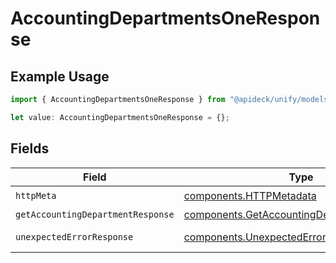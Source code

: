 # AccountingDepartmentsOneResponse

## Example Usage

```typescript
import { AccountingDepartmentsOneResponse } from "@apideck/unify/models/operations";

let value: AccountingDepartmentsOneResponse = {};
```

## Fields

| Field                                                                                                    | Type                                                                                                     | Required                                                                                                 | Description                                                                                              |
| -------------------------------------------------------------------------------------------------------- | -------------------------------------------------------------------------------------------------------- | -------------------------------------------------------------------------------------------------------- | -------------------------------------------------------------------------------------------------------- |
| `httpMeta`                                                                                               | [components.HTTPMetadata](../../models/components/httpmetadata.md)                                       | :heavy_check_mark:                                                                                       | N/A                                                                                                      |
| `getAccountingDepartmentResponse`                                                                        | [components.GetAccountingDepartmentResponse](../../models/components/getaccountingdepartmentresponse.md) | :heavy_minus_sign:                                                                                       | Location                                                                                                 |
| `unexpectedErrorResponse`                                                                                | [components.UnexpectedErrorResponse](../../models/components/unexpectederrorresponse.md)                 | :heavy_minus_sign:                                                                                       | Unexpected error                                                                                         |